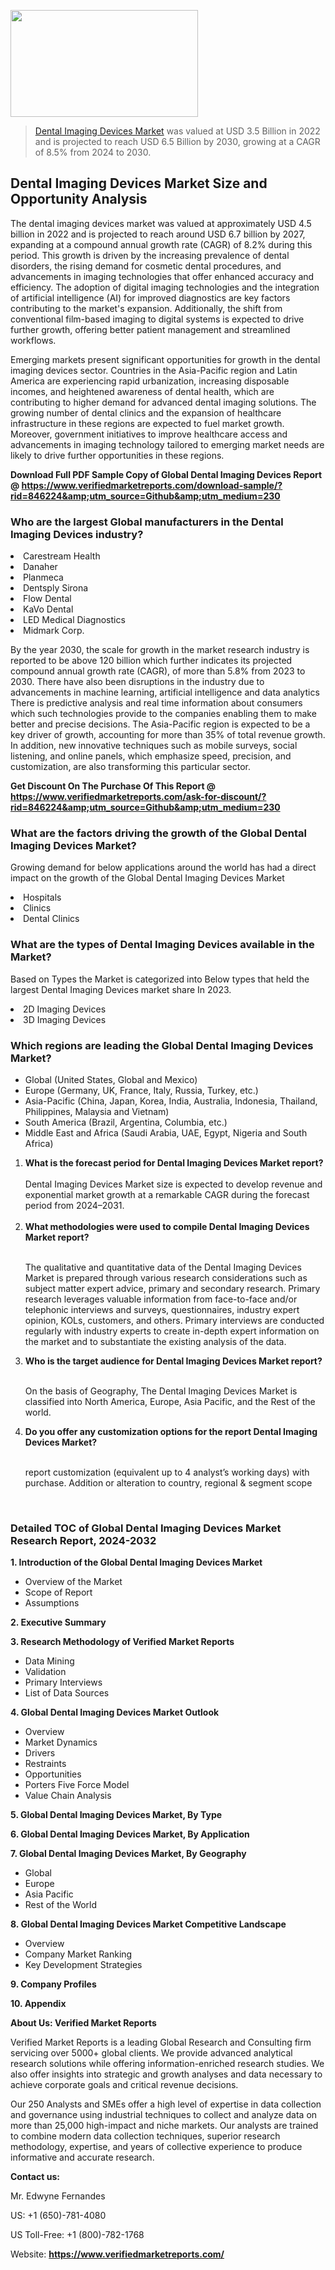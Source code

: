 <img src="https://ffe5etoiles.com/wp-content/uploads/2024/12/MST1-300x171.png" alt="" width="300" height="171" class="alignnone size-medium wp-image-20088" /><blockquote><p><p><a href="https://www.verifiedmarketreports.com/download-sample/?rid=846224&utm_source=Github&utm_medium=230" target="_blank">Dental Imaging Devices Market</a> was valued at USD 3.5 Billion in 2022 and is projected to reach USD 6.5 Billion by 2030, growing at a CAGR of 8.5% from 2024 to 2030.</p></blockquote><p><h2>Dental Imaging Devices Market Size and Opportunity Analysis</h2><p>The dental imaging devices market was valued at approximately USD 4.5 billion in 2022 and is projected to reach around USD 6.7 billion by 2027, expanding at a compound annual growth rate (CAGR) of 8.2% during this period. This growth is driven by the increasing prevalence of dental disorders, the rising demand for cosmetic dental procedures, and advancements in imaging technologies that offer enhanced accuracy and efficiency. The adoption of digital imaging technologies and the integration of artificial intelligence (AI) for improved diagnostics are key factors contributing to the market's expansion. Additionally, the shift from conventional film-based imaging to digital systems is expected to drive further growth, offering better patient management and streamlined workflows.</p><p>Emerging markets present significant opportunities for growth in the dental imaging devices sector. Countries in the Asia-Pacific region and Latin America are experiencing rapid urbanization, increasing disposable incomes, and heightened awareness of dental health, which are contributing to higher demand for advanced dental imaging solutions. The growing number of dental clinics and the expansion of healthcare infrastructure in these regions are expected to fuel market growth. Moreover, government initiatives to improve healthcare access and advancements in imaging technology tailored to emerging market needs are likely to drive further opportunities in these regions.</p></p><p class=""><strong>Download Full PDF Sample Copy of Global Dental Imaging Devices Report @ <a href="https://www.verifiedmarketreports.com/download-sample/?rid=846224&amp;utm_source=Github&amp;utm_medium=230" target="_blank">https://www.verifiedmarketreports.com/download-sample/?rid=846224&amp;utm_source=Github&amp;utm_medium=230</a></strong></p><h3 id="" class="">Who are the largest Global manufacturers in the Dental Imaging Devices industry?</h3><p><li>Carestream Health</li><li> Danaher</li><li> Planmeca</li><li> Dentsply Sirona</li><li> Flow Dental</li><li> KaVo Dental</li><li> LED Medical Diagnostics</li><li> Midmark Corp.</li></p><div class=""><div class="" dir="" data-message-author-role="" data-message-id="" data-message-model-slug=""><div class=""><div class=""><div class=""><div class="" dir="" data-message-author-role="" data-message-id="" data-message-model-slug=""><div class=""><div class=""><p>By the year 2030, the scale for growth in the market research industry is reported to be above 120 billion which further indicates its projected compound annual growth rate (CAGR), of more than 5.8% from 2023 to 2030. There have also been disruptions in the industry due to advancements in machine learning, artificial intelligence and data analytics There is predictive analysis and real time information about consumers which such technologies provide to the companies enabling them to make better and precise decisions. The Asia-Pacific region is expected to be a key driver of growth, accounting for more than 35% of total revenue growth. In addition, new innovative techniques such as mobile surveys, social listening, and online panels, which emphasize speed, precision, and customization, are also transforming this particular sector.</p><p><strong>Get Discount On The Purchase Of This Report @&nbsp; <a href="https://www.verifiedmarketreports.com/ask-for-discount/?rid=846224&amp;utm_source=Github&amp;utm_medium=230" target="_blank">https://www.verifiedmarketreports.com/ask-for-discount/?rid=846224&amp;utm_source=Github&amp;utm_medium=230</a></strong></p></div></div></div></div></div></div></div></div><h3 id="" class="">What are the factors driving the growth of the Global Dental Imaging Devices Market?</h3><p id="" class="">Growing demand for below applications around the world has had a direct impact on the growth of the Global Dental Imaging Devices Market</p><p id="" class=""><li>Hospitals</li><li> Clinics</li><li> Dental Clinics</li></p><h3 id="" class="">What are the types of Dental Imaging Devices available in the Market?</h3><p id="" class="">Based on Types the Market is categorized into Below types that held the largest Dental Imaging Devices market share In 2023.</p><p id="" class=""><li>2D Imaging Devices</li><li> 3D Imaging Devices</li></p><h3 id="" class="">Which regions are leading the Global Dental Imaging Devices Market?</h3><ul><li>Global (United States, Global and Mexico)</li><li>Europe (Germany, UK, France, Italy, Russia, Turkey, etc.)</li><li>Asia-Pacific (China, Japan, Korea, India, Australia, Indonesia, Thailand, Philippines, Malaysia and Vietnam)</li><li>South America (Brazil, Argentina, Columbia, etc.)</li><li>Middle East and Africa (Saudi Arabia, UAE, Egypt, Nigeria and South Africa)</li></ul><p><ol><li><strong>What is the forecast period for Dental Imaging Devices Market report?<br /></strong><br /><span data-sheets-root="1" data-sheets-value="{&quot;1&quot;:2,&quot;2&quot;:&quot;XXXX size is expected to develop revenue and exponential market growth at a remarkable CAGR during the forecast period from 2024&ndash;2030.&quot;}" data-sheets-userformat="{&quot;2&quot;:12674,&quot;4&quot;:{&quot;1&quot;:2,&quot;2&quot;:16776960},&quot;10&quot;:2,&quot;11&quot;:0,&quot;15&quot;:&quot;Arial&quot;,&quot;16&quot;:12}">Dental Imaging Devices Market size is expected to develop revenue and exponential market growth at a remarkable CAGR during the forecast period from 2024&ndash;2031.</span><br /><br /></li><li><strong>What methodologies were used to compile Dental Imaging Devices Market report?<br /><br /></strong><p>The qualitative and quantitative data of the&nbsp;Dental Imaging Devices Market is prepared through various research considerations such as subject matter expert advice, primary and secondary research. Primary research leverages valuable information from face-to-face and/or telephonic interviews and surveys, questionnaires, industry expert opinion, KOLs, customers, and others. Primary interviews are conducted regularly with industry experts to create in-depth expert information on the market and to substantiate the existing analysis of the data.&nbsp;</p></li><li><strong>Who is the target audience for Dental Imaging Devices Market report?<br /><br /></strong><p>On the basis of Geography, The&nbsp;Dental Imaging Devices Market is classified into North America, Europe, Asia Pacific, and the Rest of the world.</p></li><li><strong>Do you offer any customization options for the report Dental Imaging Devices Market?<br /><br /></strong><p>report customization (equivalent up to 4 analyst&rsquo;s working days) with purchase. Addition or alteration to country, regional &amp; segment scope</p><p>&nbsp;</p></li></ol></p><h3 id="" class="">Detailed TOC of Global Dental Imaging Devices Market Research Report, 2024-2032</h3><p id="" class=""><strong>1. Introduction of the Global Dental Imaging Devices Market</strong></p><ul><li>Overview of the Market</li><li>Scope of Report</li><li>Assumptions</li></ul><p id="" class=""><strong>2. Executive Summary</strong></p><p id="" class=""><strong>3. Research Methodology of&nbsp;Verified Market Reports</strong></p><ul><li>Data Mining</li><li>Validation</li><li>Primary Interviews</li><li>List of Data Sources</li></ul><p id="" class=""><strong>4. Global Dental Imaging Devices Market Outlook</strong></p><ul><li>Overview</li><li>Market Dynamics</li><li>Drivers</li><li>Restraints</li><li>Opportunities</li><li>Porters Five Force Model</li><li>Value Chain Analysis</li></ul><p id="" class=""><strong>5. Global Dental Imaging Devices Market, By&nbsp;Type</strong></p><p id="" class=""><strong>6. Global Dental Imaging Devices Market, By Application</strong></p><p id="" class=""><strong>7. Global Dental Imaging Devices Market, By Geography</strong></p><ul><li>Global</li><li>Europe</li><li>Asia Pacific</li><li>Rest of the World</li></ul><p id="" class=""><strong>8. Global Dental Imaging Devices Market Competitive Landscape</strong></p><ul><li>Overview</li><li>Company Market Ranking</li><li>Key Development Strategies</li></ul><p id="" class=""><strong>9. Company Profiles</strong></p><p id="" class=""><strong>10. Appendix</strong></p><p id="" class=""><strong>About Us: Verified Market Reports</strong></p><p id="" class="">Verified Market Reports is a leading Global Research and Consulting firm servicing over 5000+ global clients. We provide advanced analytical research solutions while offering information-enriched research studies. We also offer insights into strategic and growth analyses and data necessary to achieve corporate goals and critical revenue decisions.</p><p id="" class="">Our 250 Analysts and SMEs offer a high level of expertise in data collection and governance using industrial techniques to collect and analyze data on more than 25,000 high-impact and niche markets. Our analysts are trained to combine modern data collection techniques, superior research methodology, expertise, and years of collective experience to produce informative and accurate research.</p><p id="" class=""><strong>Contact us:</strong></p><p id="" class="">Mr. Edwyne Fernandes</p><p id="" class="">US: +1 (650)-781-4080</p><p id="" class="">US Toll-Free: +1 (800)-782-1768</p><p id="" class="">Website: <a target="" data-test-app-aware-link=""><strong>https://www.verifiedmarketreports.com/</strong></a></p>

